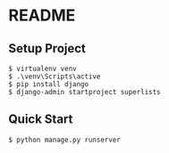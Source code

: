 # README

## Setup Project

```shell
$ virtualenv venv
$ .\venv\Scripts\active
$ pip install django
$ django-admin startproject superlists
```

## Quick Start

```shell
$ python manage.py runserver
```

